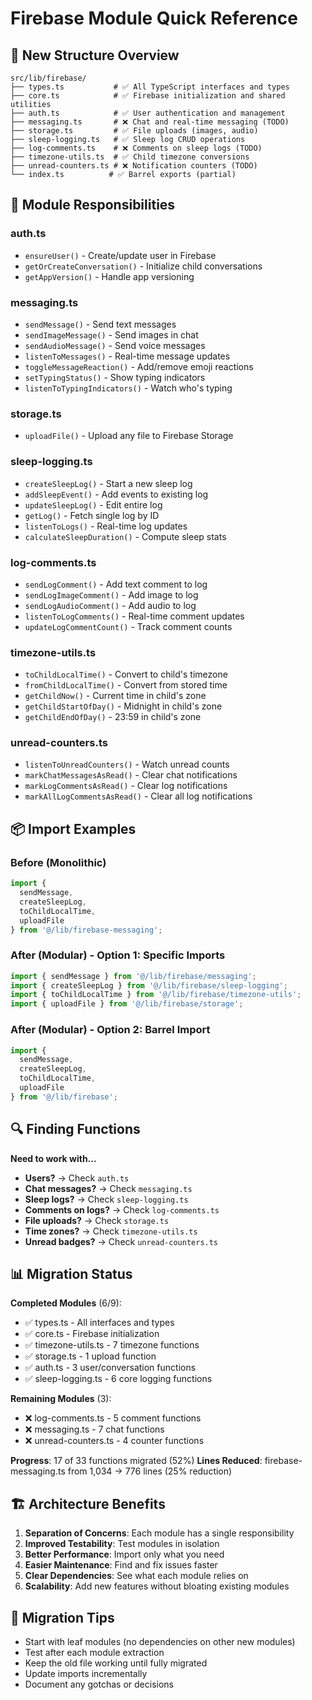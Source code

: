 # Firebase Module Quick Reference

## 📁 New Structure Overview

```
src/lib/firebase/
├── types.ts           # ✅ All TypeScript interfaces and types
├── core.ts            # ✅ Firebase initialization and shared utilities
├── auth.ts            # ✅ User authentication and management
├── messaging.ts       # ❌ Chat and real-time messaging (TODO)
├── storage.ts         # ✅ File uploads (images, audio)
├── sleep-logging.ts   # ✅ Sleep log CRUD operations
├── log-comments.ts    # ❌ Comments on sleep logs (TODO)
├── timezone-utils.ts  # ✅ Child timezone conversions
├── unread-counters.ts # ❌ Notification counters (TODO)
└── index.ts          # ✅ Barrel exports (partial)
```

## 🎯 Module Responsibilities

### **auth.ts**
- `ensureUser()` - Create/update user in Firebase
- `getOrCreateConversation()` - Initialize child conversations
- `getAppVersion()` - Handle app versioning

### **messaging.ts**
- `sendMessage()` - Send text messages
- `sendImageMessage()` - Send images in chat
- `sendAudioMessage()` - Send voice messages
- `listenToMessages()` - Real-time message updates
- `toggleMessageReaction()` - Add/remove emoji reactions
- `setTypingStatus()` - Show typing indicators
- `listenToTypingIndicators()` - Watch who's typing

### **storage.ts**
- `uploadFile()` - Upload any file to Firebase Storage

### **sleep-logging.ts**
- `createSleepLog()` - Start a new sleep log
- `addSleepEvent()` - Add events to existing log
- `updateSleepLog()` - Edit entire log
- `getLog()` - Fetch single log by ID
- `listenToLogs()` - Real-time log updates
- `calculateSleepDuration()` - Compute sleep stats

### **log-comments.ts**
- `sendLogComment()` - Add text comment to log
- `sendLogImageComment()` - Add image to log
- `sendLogAudioComment()` - Add audio to log
- `listenToLogComments()` - Real-time comment updates
- `updateLogCommentCount()` - Track comment counts

### **timezone-utils.ts**
- `toChildLocalTime()` - Convert to child's timezone
- `fromChildLocalTime()` - Convert from stored time
- `getChildNow()` - Current time in child's zone
- `getChildStartOfDay()` - Midnight in child's zone
- `getChildEndOfDay()` - 23:59 in child's zone

### **unread-counters.ts**
- `listenToUnreadCounters()` - Watch unread counts
- `markChatMessagesAsRead()` - Clear chat notifications
- `markLogCommentsAsRead()` - Clear log notifications
- `markAllLogCommentsAsRead()` - Clear all log notifications

## 📦 Import Examples

### Before (Monolithic)
```typescript
import { 
  sendMessage, 
  createSleepLog, 
  toChildLocalTime,
  uploadFile 
} from '@/lib/firebase-messaging';
```

### After (Modular) - Option 1: Specific Imports
```typescript
import { sendMessage } from '@/lib/firebase/messaging';
import { createSleepLog } from '@/lib/firebase/sleep-logging';
import { toChildLocalTime } from '@/lib/firebase/timezone-utils';
import { uploadFile } from '@/lib/firebase/storage';
```

### After (Modular) - Option 2: Barrel Import
```typescript
import { 
  sendMessage, 
  createSleepLog, 
  toChildLocalTime,
  uploadFile 
} from '@/lib/firebase';
```

## 🔍 Finding Functions

**Need to work with...**
- **Users?** → Check `auth.ts`
- **Chat messages?** → Check `messaging.ts`
- **Sleep logs?** → Check `sleep-logging.ts`
- **Comments on logs?** → Check `log-comments.ts`
- **File uploads?** → Check `storage.ts`
- **Time zones?** → Check `timezone-utils.ts`
- **Unread badges?** → Check `unread-counters.ts`

## 📊 Migration Status

**Completed Modules** (6/9):
- ✅ types.ts - All interfaces and types
- ✅ core.ts - Firebase initialization
- ✅ timezone-utils.ts - 7 timezone functions
- ✅ storage.ts - 1 upload function
- ✅ auth.ts - 3 user/conversation functions
- ✅ sleep-logging.ts - 6 core logging functions

**Remaining Modules** (3):
- ❌ log-comments.ts - 5 comment functions
- ❌ messaging.ts - 7 chat functions
- ❌ unread-counters.ts - 4 counter functions

**Progress**: 17 of 33 functions migrated (52%)
**Lines Reduced**: firebase-messaging.ts from 1,034 → 776 lines (25% reduction)

## 🏗️ Architecture Benefits

1. **Separation of Concerns**: Each module has a single responsibility
2. **Improved Testability**: Test modules in isolation
3. **Better Performance**: Import only what you need
4. **Easier Maintenance**: Find and fix issues faster
5. **Clear Dependencies**: See what each module relies on
6. **Scalability**: Add new features without bloating existing modules

## 🚀 Migration Tips

- Start with leaf modules (no dependencies on other new modules)
- Test after each module extraction
- Keep the old file working until fully migrated
- Update imports incrementally
- Document any gotchas or decisions